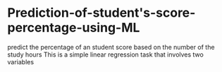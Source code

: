 # Prediction-of-student's-score-percentage-using-ML
predict the percentage of an student score based on the number of the study hours
This is a simple linear regression task that involves two variables
